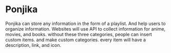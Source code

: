 # Ponjika
Ponjika can store any information in the form of a playlist. And help users to organize information. Websites will use API to collect information for anime, movies, and books. without these three categories, people can insert custom items. and make custom categories. every item will have a description, link, and icon.
